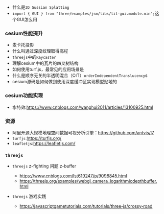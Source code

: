 
- 什么是`3D Gussian Splatting`
- `import { GUI } from "three/examples/jsm/libs/lil-gui.module.min";`这个GUI怎么用

### cesium性能提升
- 麦卡托投影
- 什么叫通过深度纹理取得高程
- `threejs`中的`Raycaster`
- 理解cesium中的瓦片的四叉树结构
- 如何使用turf.js，最常见的应用场景是
- 什么是顺序无关的半透明混合（OIT）`orderIndependentTranslucency`s
- cesium源码是如何做到使用深度缓冲区实现模型贴地的

### cesium功能实现
- 水特效:https://www.cnblogs.com/wanghui2011/articles/13100925.html

### 资源
- 阿里开源大规模地理空间数据可视分析引擎：https://github.com/antvis/l7
- `turfjs`:https://turfjs.org/
- `leafletjs`:https://leafletjs.com/

### `threejs`

- `threejs` z-fighting 问题 z-buffer 
	- https://www.cnblogs.com/lst619247/p/9098845.html
	- https://threejs.org/examples/webgl_camera_logarithmicdepthbuffer.html
	
- `threejs` 游戏实践 
	- https://javascriptgametutorials.com/tutorials/three-js/crossy-road